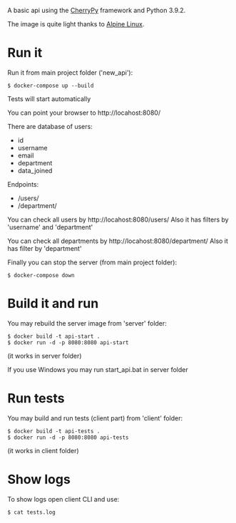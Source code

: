 A basic api using the
[CherryPy](http://cherrypy.org/) framework and Python 3.9.2.

The image is quite light thanks to
[Alpine Linux](https://hub.docker.com/r/frolvlad/alpine-python3/).


Run it
======

Run it from main project folder ('new_api'):

```
$ docker-compose up --build
```

Tests will start automatically

You can point your browser to http://locahost:8080/

There are database of users:
- id
- username
- email
- department
- data_joined

Endpoints:
- /users/
- /department/

You can check all users by http://locahost:8080/users/
Also it has filters by 'username' and 'department'

You can check all departments by http://locahost:8080/department/
Also it has filter by 'department'

Finally you can stop the server (from main project folder):

```
$ docker-compose down
```


Build it and run
========

You may rebuild the server image from 'server' folder:

```
$ docker build -t api-start .
$ docker run -d -p 8080:8080 api-start
```

(it works in server folder)

If you use Windows you may run start_api.bat in server folder

Run tests
========

You may build and run tests (client part) from 'client' folder:

```
$ docker build -t api-tests .
$ docker run -d -p 8080:8080 api-tests
```

(it works in client folder)

Show logs
========

To show logs open client CLI and use:

```
$ cat tests.log
```
